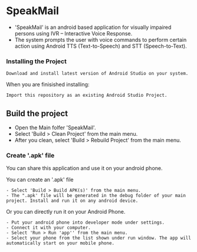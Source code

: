 # SpeakMail

- 'SpeakMail' is an android based application for visually impaired persons using IVR – Interactive Voice Response.
- The system prompts the user with voice commands to perform certain action using Android TTS (Text-to-Speech) and STT (Speech-to-Text).


### Installing the Project

```
Download and install latest version of Android Studio on your system.
```

When you are finisished installing:

```
Import this repository as an existing Android Studio Project.
```


## Build the project

- Open the Main folfer 'SpeakMail'.
- Select 'Build > Clean Project' from the main menu.
- After you clean, select 'Build > Rebuild Project' from the main menu.

### Create '.apk' file

You can share this application and use it on your android phone.

You can create an '.apk' file

```
- Select 'Build > Build APK(s)' from the main menu.
- The ".apk' file will be generated in the debug folder of your main project. Install and run it on any android device.
```
Or you can directly run it on your Android Phone.

```
- Put your android phone into developer mode under settings.
- Connect it with your computer.
- Select 'Run > Run 'app'' from the main menu.
- Select your phone from the list shown under run window. The app will automatically start on your mobile phone.
```
